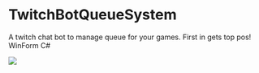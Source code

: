 # TwitchBotQueueSystem
A twitch chat bot to manage queue for your games. First in gets top pos! WinForm C#

![](http://bytevaultstudio.se/ShareX/NVIDIA_Share_D7x5iklfZu.png)
